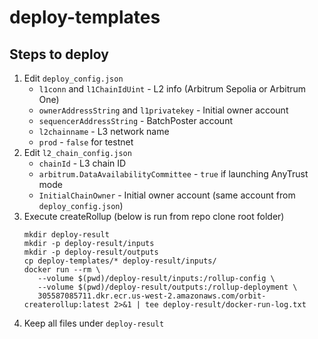 # deploy-templates

## Steps to deploy
1. Edit `deploy_config.json`
   - `l1conn` and `l1ChainIdUint` - L2 info (Arbitrum Sepolia or Arbitrum One)
   - `ownerAddressString` and `l1privatekey` - Initial owner account
   - `sequencerAddressString` - BatchPoster account
   - `l2chainname` - L3 network name
   - `prod` - `false` for testnet
2. Edit `l2_chain_config.json`
   - `chainId` - L3 chain ID
   - `arbitrum.DataAvailabilityCommittee` - `true` if launching AnyTrust mode
   - `InitialChainOwner` - Initial owner account (same account from `deploy_config.json`)
3. Execute createRollup (below is run from repo clone root folder)
   ```
   mkdir deploy-result
   mkdir -p deploy-result/inputs
   mkdir -p deploy-result/outputs
   cp deploy-templates/* deploy-result/inputs/
   docker run --rm \
      --volume $(pwd)/deploy-result/inputs:/rollup-config \
      --volume $(pwd)/deploy-result/outputs:/rollup-deployment \
      305587085711.dkr.ecr.us-west-2.amazonaws.com/orbit-createrollup:latest 2>&1 | tee deploy-result/docker-run-log.txt
   ```
4. Keep all files under `deploy-result`